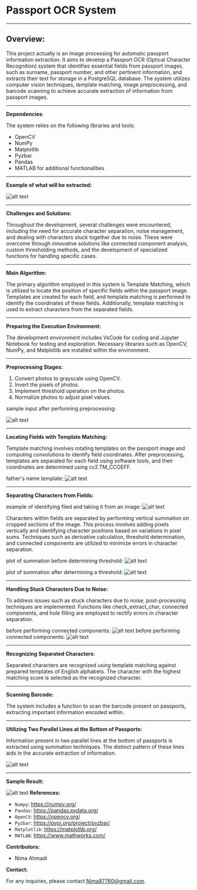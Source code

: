 # Passport OCR System

---

## Overview:

This project actually is an image processing for automatic passport information extraction. It aims to develop a Passport OCR (Optical Character Recognition) system that identifies essential fields from passport images, such as surname, passport number, and other pertinent information, and extracts their text for storage in a PostgreSQL database. The system utilizes computer vision techniques, template matching, image preprocessing, and barcode scanning to achieve accurate extraction of information from passport images.

---

**Dependencies**:

The system relies on the following libraries and tools:
- OpenCV
- NumPy
- Matplotlib
- Pyzbar
- Pandas
- MATLAB for additional functionalities

---

**Example of what will be extracted:**

![alt text](https://github.com/NimaAhmadi79/Socket-programming-P2P-different-threads-/blob/master/Capture.PNG)

---

**Challenges and Solutions:**

Throughout the development, several challenges were encountered, including the need for accurate
character separation, noise management, and dealing with characters stuck together due to noise.
These were overcome through innovative solutions like connected component analysis, custom
thresholding methods, and the development of specialized functions for handling specific cases.

---

**Main Algorithm:**

The primary algorithm employed in this system is Template Matching, which is utilized to locate the position of specific fields within the passport image. Templates are created for each field, and template matching is performed to identify the coordinates of these fields. Additionally, template matching is used to extract characters from the separated fields.

---

**Preparing the Execution Environment:**

The development environment includes VsCode for coding and Jupyter Notebook for testing and exploration. Necessary libraries such as OpenCV, NumPy, and Matplotlib are installed within the environment.

---

**Preprocessing Stages:**

1. Convert photos to grayscale using OpenCV.
2. Invert the pixels of photos.
3. Implement threshold operation on the photos.
4. Normalize photos to adjust pixel values.

sample input after performing preprocessing:

![alt text](https://github.com/NimaAhmadi79/Socket-programming-P2P-different-threads-/blob/master/Capture.PNG)

---

**Locating Fields with Template Matching:**

Template matching involves rotating templates on the passport image and computing convolutions to identify field coordinates. After preprocessing, templates are separated for each field using software tools, and their coordinates are determined using cv2.TM_CCOEFF.

father's name template:
![alt text](https://github.com/NimaAhmadi79/Socket-programming-P2P-different-threads-/blob/master/Capture.PNG)

---

**Separating Characters from Fields:**

example of identifying filed and taking it from an image:
![alt text](https://github.com/NimaAhmadi79/Socket-programming-P2P-different-threads-/blob/master/Capture.PNG)

Characters within fields are separated by performing vertical summation on cropped sections of the image. This process involves adding pixels vertically and identifying character positions based on variations in pixel sums. Techniques such as derivative calculation, threshold determination, and connected components are utilized to minimize errors in character separation.


plot of summation before determining threshold:
![alt text](https://github.com/NimaAhmadi79/Socket-programming-P2P-different-threads-/blob/master/Capture.PNG)

plot of summation after determining a threshold:
![alt text](https://github.com/NimaAhmadi79/Socket-programming-P2P-different-threads-/blob/master/Capture.PNG)

---

**Handling Stuck Characters Due to Noise:**

To address issues such as stuck characters due to noise, post-processing techniques are implemented. Functions like check_extract_char, connected components, and hole filling are employed to rectify errors in character separation.

before performing connected components:
![alt text](https://github.com/NimaAhmadi79/Socket-programming-P2P-different-threads-/blob/master/Capture.PNG)
before performing connected components:
![alt text](https://github.com/NimaAhmadi79/Socket-programming-P2P-different-threads-/blob/master/Capture.PNG)

---

**Recognizing Separated Characters:**

Separated characters are recognized using template matching against prepared templates of English alphabets. The character with the highest matching score is selected as the recognized character.

---

**Scanning Barcode:**

The system includes a function to scan the barcode present on passports, extracting important information encoded within.

---

**Utilizing Two Parallel Lines at the Bottom of Passports:**

Information present in two parallel lines at the bottom of passports is extracted using summation techniques. The distinct pattern of these lines aids in the accurate extraction of information.


![alt text](https://github.com/NimaAhmadi79/Socket-programming-P2P-different-threads-/blob/master/Capture.PNG)

---

**Sample Result:**

![alt text](https://github.com/NimaAhmadi79/Socket-programming-P2P-different-threads-/blob/master/Capture.PNG)
**References:**

- `Numpy`: https://numpy.org/
- `Pandas`: https://pandas.pydata.org/
- `OpenCV`: https://opencv.org/
- `Pyzbar`: https://pypi.org/project/pyzbar/
- `Matplotlib`: https://matplotlib.org/
- `MATLAB`: https://www.mathworks.com/

**Contributors:**

- Nima Ahmadi


**Contact:**

For any inquiries, please contact Nima87760@gmail.com.





